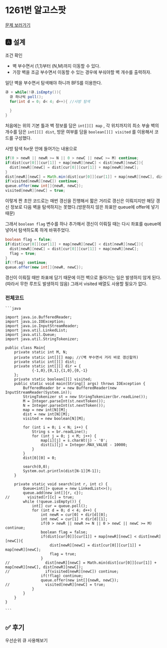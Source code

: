# 1261번 알고스팟
[문제 보러가기](https://www.acmicpc.net/problem/1261)

## 🅰 설계
조건 확인
- 벽 부수면서 (1,1)부터 (N,M)까지 이동할 수 있다.
- 가장 벽을 조금 부수면서 이동할 수 있는 경우에 부숴야할 벽 개수를 출력하자.

일단 벽을 부수면서 탐색해야 하니까 BFS를 이용한다.

```java
큐 + while(!큐.isEmpty()){
  큐 하나씩 poll();
  for(int d = 0; d< 4; d++){ //사방 탐색
    
  }
}
```

처음에는 위의 기본 틀과 벽 정보를 담은 `int[][] map` , 각 위치까지의 최소 부술 벽의 개수를 담은 `int[][] dist`, 방문 여부를 담을 `boolean[][] visited` 를 이용해서 코드를 구성했다.

사방 탐색 for문 안에 들어가는 내용으로 
```java
if(0 > newR || newR >= N || 0 > newC || newC >= M) continue;
if(dist[cur[0]][cur[1]] + map[newR][newC] < dist[newR][newC]){
  dist[newR][newC] = dist[cur[0]][cur[1]] + map[newR][newC];
}
dist[newR][newC] = Math.min(dist[cur[0]][cur[1]] + map[newR][newC], dist[newR][newC]);
if(visited[newR][newC]) continue;
queue.offer(new int[]{newR, newC});
visited[newR][newC] = true;
```

이렇게 짠 초안 코드로는 매번 갱신을 진행해서 짧은 거리로 갱신은 이뤄지지만
해당 갱신 정보로 다음 벽을 탐색하지는 못했다.(방문하지 않은 좌표만 queue에 offer에 넣기 때문)

그래서 `boolean flag` 변수를 하나 추가해서 갱신이 이뤄질 때는 다시 좌표를 queue에 넣어서 탐색하도록 하게 바꿔주었다.

```java
boolean flag = false;
if(dist[cur[0]][cur[1]] + map[newR][newC] < dist[newR][newC]){
  dist[newR][newC] = dist[cur[0]][cur[1]] + map[newR][newC];
  flag = true;
}
if(!flag) continue;
queue.offer(new int[]{newR, newC});
```

갱신이 이뤄질 때만 좌표에 담기 때문에 이전 벽으로 돌아가는 일은 발생하지 않게 된다. (따라서 무한 루프도 발생하지 않음)
그래서 visited 배열도 사용할 필요가 없다.

### 전체코드

    ```java
    
    import java.io.BufferedReader;
    import java.io.IOException;
    import java.io.InputStreamReader;
    import java.util.LinkedList;
    import java.util.Queue;
    import java.util.StringTokenizer;

    public class Main{
        private static int M, N;
        private static int[][] map; //(벽 부수면서 거리 바로 갱신할까)
        private static int[][] dist;
        private static int[][] dir = {
                {-1,0},{0,1},{1,0},{0,-1}
        };
        private static boolean[][] visited;
        public static void main(String[] args) throws IOException {
            BufferedReader br = new BufferedReader(new InputStreamReader(System.in));
            StringTokenizer st = new StringTokenizer(br.readLine());
            M = Integer.parseInt(st.nextToken());
            N = Integer.parseInt(st.nextToken());
            map = new int[N][M];
            dist = new int[N][M];
            visited = new boolean[N][M];

            for (int i = 0; i < N; i++) {
                String s = br.readLine();
                for (int j = 0; j < M; j++) {
                    map[i][j] = s.charAt(j) - '0';
                    dist[i][j] = Integer.MAX_VALUE - 10000;
                }
            }
            dist[0][0] = 0;

            search(0,0);
            System.out.println(dist[N-1][M-1]);
        }

        private static void search(int r, int c) {
            Queue<int[]> queue = new LinkedList<>();
            queue.add(new int[]{r, c});
    //        visited[r][c] = true;
            while (!queue.isEmpty()) {
                int[] cur = queue.poll();
                for (int d = 0; d < 4; d++) {
                    int newR = cur[0] + dir[d][0];
                    int newC = cur[1] + dir[d][1];
                    if(0 > newR || newR >= N || 0 > newC || newC >= M) continue;
                    boolean flag = false;
                    if(dist[cur[0]][cur[1]] + map[newR][newC] < dist[newR][newC]){
                        dist[newR][newC] = dist[cur[0]][cur[1]] + map[newR][newC];
                        flag = true;
                    }
    //                dist[newR][newC] = Math.min(dist[cur[0]][cur[1]] + map[newR][newC], dist[newR][newC]);
    //                if(visited[newR][newC]) continue;
                    if(!flag) continue;
                    queue.offer(new int[]{newR, newC});
    //                visited[newR][newC] = true;
                }
            }
        }
    }

    ```

## ✅ 후기

우선순위 큐 사용해보기
